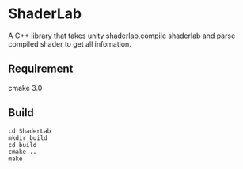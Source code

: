 # ShaderLab

A C++ library that takes unity shaderlab,compile shaderlab and parse compiled shader to get all infomation.

## Requirement
cmake 3.0

## Build
```
cd ShaderLab
mkdir build
cd build
cmake ..
make
```
